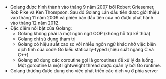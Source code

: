 - Golang được hình thành vào tháng 9 năm 2007 bởi Robert Griesemer, Rob Pike và Ken Thompson. Sau đó Golang Lần đầu tiên được giới thiệu vào tháng 11 năm 2009 và phiên bản đầu tiên của nó được phát hành vào tháng 12 năm 2012.
- Đặc điểm nổi bật của Golang:
  + Golang không phải là một ngôn ngữ OOP (không hỗ trợ kế thừa)
  + Golang chỉ sử dụng tham trị
  + Golang có hiệu suất cao so với nhiều ngôn ngữ khác nhờ việc biên dịch tĩnh của code Go kiểu statically-typed (hiệu suất ngang C và C++)
  + Golang sử dụng các coroutine gọi là goroutines để xử lý đa luồng. Một goroutine là một lightweight thread được quản lý bởi Go runtime.
- Golang thường được dùng cho việc phát triển các dịch vụ ở phía server